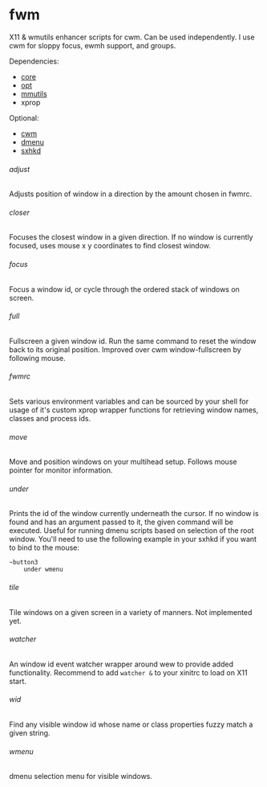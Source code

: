 # fwm

X11 & wmutils enhancer scripts for cwm. Can be used independently. I use cwm
for sloppy focus, ewmh support, and groups.

Dependencies:

- [core](https://github.com/wmutils/core)
- [opt](https://github.com/wmutils/opt)
- [mmutils](https://github.com/pockata/mmutils)
- xprop

Optional:

- [cwm](https://tools.suckless.org/dmenu)
- [dmenu](https://tools.suckless.org/dmenu)
- [sxhkd](https://github.com/baskerville/sxhkd)

###### adjust

Adjusts position of window in a direction by the amount chosen in fwmrc.

###### closer

Focuses the closest window in a given direction. If no window is currently
focused, uses mouse x y coordinates to find closest window.

###### focus

Focus a window id, or cycle through the ordered stack of windows on screen.

###### full

Fullscreen a given window id. Run the same command to reset the window back to
its original position. Improved over cwm window-fullscreen by following mouse.

###### fwmrc

Sets various environment variables and can be sourced by your shell for usage
of it's custom xprop wrapper functions for retrieving window names, classes and
process ids.

###### move

Move and position windows on your multihead setup. Follows mouse pointer for
monitor information.

###### under

Prints the id of the window currently underneath the cursor. If no window is
found and has an argument passed to it, the given command will be executed.
Useful for running dmenu scripts based on selection of the root window. You'll
need to use the following example in your sxhkd if you want to bind to the
mouse:

```
~button3
    under wmenu
```

###### tile

Tile windows on a given screen in a variety of manners. Not implemented yet.

###### watcher

An window id event watcher wrapper around wew to provide added functionality.
Recommend to add `watcher &` to your xinitrc to load on X11 start.

###### wid

Find any visible window id whose name or class properties fuzzy match a given
string.

###### wmenu

dmenu selection menu for visible windows.
